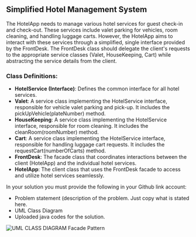 ## Simplified Hotel Management System
The HotelApp needs to manage various hotel services for guest check-in and check-out. These services include valet parking for vehicles, room cleaning, and handling luggage carts. However, the HotelApp aims to interact with these services through a simplified, single interface provided by the FrontDesk. The FrontDesk class should delegate the client's requests to the appropriate service classes (Valet, HouseKeeping, Cart) while abstracting the service details from the client.

### Class Definitions:
- **HotelService (Interface)**: Defines the common interface for all hotel services.
- **Valet**: A service class implementing the HotelService interface, responsible for vehicle valet parking and pick-up. It includes the pickUpVehicle(plateNumber) method.
- **HouseKeeping**: A service class implementing the HotelService interface, responsible for room cleaning. It includes the cleanRoom(roomNumber) method.
- **Cart**: A service class implementing the HotelService interface, responsible for handling luggage cart requests. It includes the requestCart(numberOfCarts) method.
- **FrontDesk**: The facade class that coordinates interactions between the client (HotelApp) and the individual hotel services.
- **HotelApp**: The client class that uses the FrontDesk facade to access and utilize hotel services seamlessly.

In your solution you must provide the following in your Github link account:
-  Problem statement (description of the problem. Just copy what is stated here.
-  UML Class Diagram
-  Uploaded java codes for the solution.

  ![UML CLASS DIAGRAM Facade Pattern](https://github.com/user-attachments/assets/e4b61c12-8afa-470c-8eeb-855568b56a7e)
